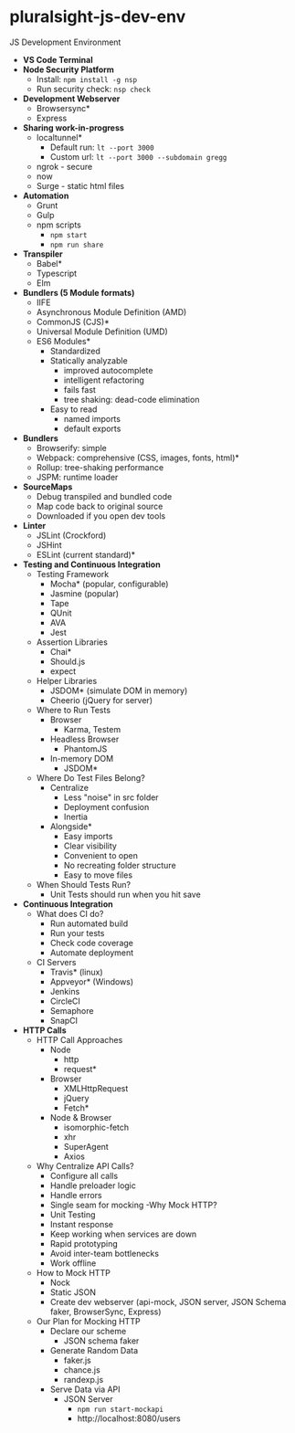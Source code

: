# pluralsight-js-dev-env
JS Development Environment


- **VS Code Terminal**
- **Node Security Platform**
  - Install: `npm install -g nsp`
  - Run security check: `nsp check`
- **Development Webserver**
  - Browsersync*
  - Express
- **Sharing work-in-progress**
  - localtunnel*
    - Default run: `lt --port 3000`
    - Custom url: `lt --port 3000 --subdomain gregg`
  - ngrok - secure
  - now
  - Surge - static html files
- **Automation**
  - Grunt
  - Gulp
  - npm scripts
    - `npm start`
    - `npm run share`
- **Transpiler**
  - Babel*
  - Typescript
  - Elm
- **Bundlers (5 Module formats)**
  - IIFE
  - Asynchronous Module Definition (AMD)
  - CommonJS (CJS)*
  - Universal Module Definition (UMD)
  - ES6 Modules*
    - Standardized
    - Statically analyzable
      - improved autocomplete
      - intelligent refactoring
      - fails fast
      - tree shaking: dead-code elimination
    - Easy to read
      - named imports
      - default exports
- **Bundlers**
  - Browserify: simple
  - Webpack: comprehensive (CSS, images, fonts, html)*
  - Rollup: tree-shaking performance
  - JSPM: runtime loader
- **SourceMaps**
  - Debug transpiled and bundled code
  - Map code back to original source
  - Downloaded if you open dev tools
- **Linter**
  - JSLint (Crockford)
  - JSHint
  - ESLint (current standard)*
- **Testing and Continuous Integration**
  - Testing Framework
    - Mocha* (popular, configurable)
    - Jasmine (popular)
    - Tape
    - QUnit
    - AVA
    - Jest
  - Assertion Libraries
    - Chai*
    - Should.js
    - expect
  - Helper Libraries
    - JSDOM* (simulate DOM in memory)
    - Cheerio (jQuery for server)
  - Where to Run Tests
    - Browser
      - Karma, Testem
    - Headless Browser
      - PhantomJS
    - In-memory DOM
      - JSDOM*
  - Where Do Test Files Belong?
    - Centralize
      - Less "noise" in src folder
      - Deployment confusion
      - Inertia
    - Alongside*
      - Easy imports
      - Clear visibility
      - Convenient to open
      - No recreating folder structure
      - Easy to move files
  - When Should Tests Run?
    - Unit Tests should run when you hit save
- **Continuous Integration**
  - What does CI do?
    - Run automated build
    - Run your tests
    - Check code coverage
    - Automate deployment
  - CI Servers
    - Travis* (linux)
    - Appveyor* (Windows)
    - Jenkins
    - CircleCI
    - Semaphore
    - SnapCI
- **HTTP Calls**
  - HTTP Call Approaches
    - Node
      - http
      - request*
    - Browser
      - XMLHttpRequest
      - jQuery
      - Fetch*
    - Node & Browser
      - isomorphic-fetch
      - xhr
      - SuperAgent
      - Axios
  - Why Centralize API Calls?
    - Configure all calls
    - Handle preloader logic
    - Handle errors
    - Single seam for mocking
  -Why Mock HTTP?
    - Unit Testing
    - Instant response
    - Keep working when services are down
    - Rapid prototyping
    - Avoid inter-team bottlenecks
    - Work offline
  - How to Mock HTTP
    - Nock
    - Static JSON
    - Create dev webserver (api-mock, JSON server, JSON Schema faker, BrowserSync, Express)
  - Our Plan for Mocking HTTP
    - Declare our scheme
      - JSON schema faker
    - Generate Random Data
      - faker.js
      - chance.js
      - randexp.js
    - Serve Data via API
      - JSON Server
        - `npm run start-mockapi`
        - http://localhost:8080/users
